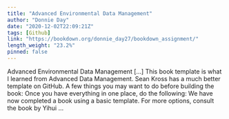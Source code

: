 ```yaml
---
title: "Advanced Environmental Data Management"
author: "Donnie Day"
date: "2020-12-02T22:09:21Z"
tags: [Github]
link: "https://bookdown.org/donnie_day27/bookdown_assignment/"
length_weight: "23.2%"
pinned: false
---
```


Advanced Environmental Data Management [...] This book template is what I learned from Advanced Data Management. Sean Kross has a much better template on GitHub. A few things you may want to do before building the book: Once you have everything in one place, do the following: We have now completed a book using a basic template. For more options, consult the book by Yihui ...
